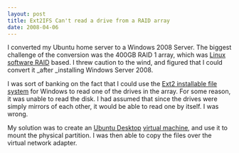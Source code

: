 ```yaml
---
layout: post
title: Ext2IFS Can't read a drive from a RAID array
date: 2008-04-06
---
```


I converted my Ubuntu home server to a Windows 2008 Server. The biggest challenge of the conversion was the 400GB RAID 1 array, which was [Linux software RAID](http://tldp.org/HOWTO/Software-RAID-HOWTO.html) based. I threw caution to the wind, and figured that I could convert it _after _installing Windows Server 2008.

I was sort of banking on the fact that I could use the [Ext2 installable file system](http://www.fs-driver.org/) for Windows to read one of the drives in the array. For some reason, it was unable to read the disk. I had assumed that since the drives were simply mirrors of each other, it would be able to read one by itself. I was wrong.

My solution was to create an [Ubuntu Desktop](http://www.ubuntu.com/products/WhatIsUbuntu/desktopedition) [virtual machine](http://www.vmware.com/), and use it to mount the physical partition. I was then able to copy the files over the virtual network adapter.
